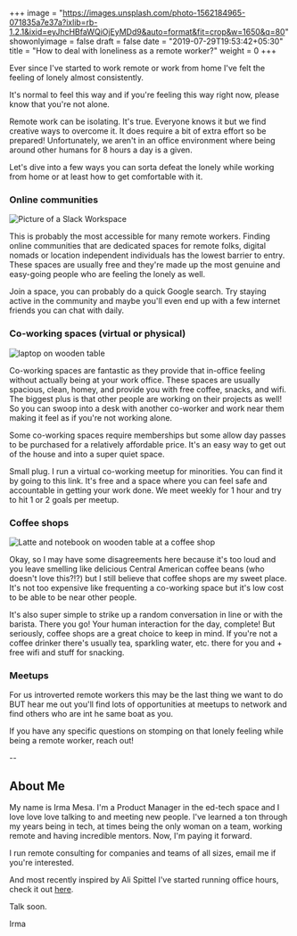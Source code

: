 +++
image = "https://images.unsplash.com/photo-1562184965-071835a7e37a?ixlib=rb-1.2.1&ixid=eyJhcHBfaWQiOjEyMDd9&auto=format&fit=crop&w=1650&q=80"
showonlyimage = false
draft = false
date = "2019-07-29T19:53:42+05:30"
title = "How to deal with loneliness as a remote worker?"
weight = 0
+++

Ever since I've started to work remote or work from home I've felt the feeling of lonely almost consistently.

<!--more-->

It's normal to feel this way and if you're feeling this way right now, please know that you're not alone.

Remote work can be isolating. It's true. Everyone knows it but we find creative ways to overcome it. It does require a bit of extra effort so be prepared! Unfortunately, we aren't in an office environment where being around other humans for 8 hours a day is a given.

Let's dive into a few ways you can sorta defeat the lonely while working from home or at least how to get comfortable with it.

### Online communities

![Picture of a Slack Workspace](/img/blog/wwrslack.png)

This is probably the most accessible for many remote workers. Finding online communities that are dedicated spaces for remote folks, digital nomads or location independent individuals has the lowest barrier to entry. These spaces are usually free and they're made up the most genuine and easy-going people who are feeling the lonely as well.

Join a space, you can probably do a quick Google search. Try staying active in the community and maybe you'll even end up with a few internet friends you can chat with daily.

### Co-working spaces (virtual or physical)

![laptop on wooden table](/img/blog/coworking.png)

Co-working spaces are fantastic as they provide that in-office feeling without actually being at your work office. These spaces are usually spacious, clean, homey, and provide you with free coffee, snacks, and wifi. The biggest plus is that other people are working on their projects as well! So you can swoop into a desk with another co-worker and work near them making it feel as if you're not working alone.

Some co-working spaces require memberships but some allow day passes to be purchased for a relatively affordable price. It's an easy way to get out of the house and into a super quiet space.

Small plug. I run a virtual co-working meetup for minorities. You can find it by going to this link. It's free and a space where you can feel safe and accountable in getting your work done. We meet weekly for 1 hour and try to hit 1 or 2 goals per meetup.

### Coffee shops

![Latte and notebook on wooden table at a coffee shop](/img/blog/coffeeshop.jpg)

Okay, so I may have some disagreements here because it's too loud and you leave smelling like delicious Central American coffee beans (who doesn't love this?!?) but I still believe that coffee shops are my sweet place. It's not too expensive like frequenting a co-working space but it's low cost to be able to be near other people.

It's also super simple to strike up a random conversation in line or with the barista. There you go! Your human interaction for the day, complete! But seriously, coffee shops are a great choice to keep in mind. If you're not a coffee drinker there's usually tea, sparkling water, etc. there for you and + free wifi and stuff for snacking.

### Meetups

For us introverted remote workers this may be the last thing we want to do BUT hear me out you'll find lots of opportunities at meetups to network and find others who are int he same boat as you.

If you have any specific questions on stomping on that lonely feeling while being a remote worker, reach out!

--

## About Me

My name is Irma Mesa. I'm a Product Manager in the ed-tech space and I love love love talking to and meeting new people. I've learned a ton through my years being in tech, at times being the only woman on a team, working remote and having incredible mentors. Now, I'm paying it forward.

I run remote consulting for companies and teams of all sizes, email me if you're interested.

And most recently inspired by Ali Spittel I've started running office hours, check it out [here](https://calendly.com/_justirma).

Talk soon.

Irma